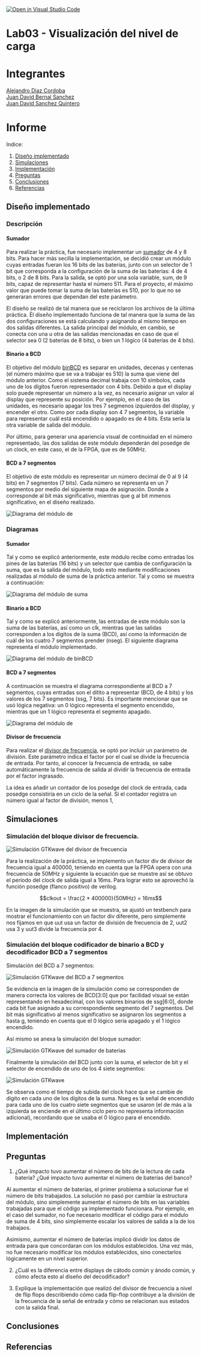 [![Open in Visual Studio Code](https://classroom.github.com/assets/open-in-vscode-2e0aaae1b6195c2367325f4f02e2d04e9abb55f0b24a779b69b11b9e10269abc.svg)](https://classroom.github.com/online_ide?assignment_repo_id=17908041&assignment_repo_type=AssignmentRepo)
# Lab03 - Visualización del nivel de carga

# Integrantes

[Alejandro Diaz Cordoba](https://github.com/aldicor) \
[Juan David Bernal Sanchez](https://github.com/jbernalsa) \
[Juan David Sanchez Quintero](https://github.com/jdavid-sz)

# Informe

Indice:

1. [Diseño implementado](#diseño-implementado)
2. [Simulaciones](#simulaciones)
3. [Implementación](#implementación)
4. [Preguntas](#preguntas)
5. [Conclusiones](#conclusiones)
6. [Referencias](#referencias)

## Diseño implementado

### Descripción

#### Sumador

Para realizar la práctica, fue necesario implementar un [sumador](./sumador.v) de 4 y 8 bits. Para hacer más secilla la implementación, se decidió crear un módulo cuyas entradas fueran los 16 bits de las baterias, junto con un selector de 1 bit que corresponda a la configuración de la suma de las baterías: 4 de 4 bits, o 2 de 8 bits. Para la salida, se optó por una sola variable, sum, de 9 bits, capaz de representar hasta el número 511. Para el proyecto, el máximo valor que puede tomar la suma de las baterías es 510, por lo que no se generaran errores que dependan del este parámetro.

El diseño se realizó de tal manera que se reciclaron los archivos de la última práctica. Èl diseño implementado funciona de tal manera que la suma de las dos configuraciones se está calculando y asignando al mismo tiempo en dos salidas diferentes. La salida principal del módulo, en cambio, se conecta con una u otra de las salidas mencionadas en caso de que el selector sea 0 (2 baterías de 8 bits), o bien un 1 lógico (4 baterías de 4 bits). 

#### Binario a BCD

El objetivo del módulo [binBCD](./binBCD.v) es separar en unidades, decenas y centenas (el nùmero máximo que se va a trabajar es 510) la suma que viene del módulo anterior. Como el sistema decimal trabaja con 10 símbolos, cada uno de los dígitos fueron representador con 4 bits. Debido a que el display solo puede representar un número a la vez, es necesario asignar un valor al display que represente su posición. Por ejemplo, en el caso de las unidades, es necesario apagar los tres 7 segmenos izquierdos del display, y encender el otro. Como por cada display son 4 7 segmentos, la variable para representar cuál está encendido o apagado es de 4 bits. Esta serìa la otra variable de salida del módulo.

Por último, para generar una apariencia visual de continuidad en el número representado, las dos salidas de este módulo dependerán del posedge de un clock, en este caso, el de la FPGA, que es de 50MHz.  

#### BCD a 7 segmentos

El objetivo de este módulo es representar un número decimal de 0 al 9 (4 bits) en 7 segmentos (7 bits). Cada número se representa en un 7 segmentos por medio del siguiente mapa de asignación. Donde a corresponde al bit más significativo, mientras que g al bit mmenos significativo, en el diseño realizado. 

![Diagrama del módulo de ](Imagenes/7ssg.png "Diagrama del módulo de binBCD")

### Diagramas

#### Sumador

Tal y como se explicó anteriormente, este módulo recibe como entradas los pines de las baterías (16 bits) y un selector que cambia de configuración la suma, que es la salida del módulo, todo esto mediante modificaciones realizadas al módulo de suma de la práctica anterior. Tal y como se muestra a continuación:

![Diagrama del módulo de suma](Imagenes/diagrama_sumador.png "Diagrama del módulo de suma")

#### Binario a BCD

Tal y como se explicó anteriormente, las entradas de este módulo son la suma de las baterías, así como un clk, mientras que las salidas corresponden a los dígitos de la suma (BCD), así como la información de cuál de los cuatro 7 segmentos prender (nseg). El siguiente diagrama representa el módulo implementado.  

![Diagrama del módulo de binBCD](Imagenes/diagrama_binBCD.png "Diagrama del módulo de binBCD")

#### BCD a 7 segmentos

A continuación se muestra el diagrama correspondiente al BCD a 7 segmentos, cuyas entradas son el dítito a representar (BCD, de 4 bits) y los valores de los 7 segmentos (ssg, 7 bits). Es importante mencionar que se usó lógica negativa: un 0 lógico representa el segmento encendido, mientras que un 1 lógico representa el segmento apagado.

![Diagrama del módulo de ](Imagenes/diagrama_BCD7s.png "Diagrama del módulo de binBCD")

#### Divisor de frecuencia

Para realizar el [divisor de frecuencia](./clockdiv.v), se optó por incluir un parámetro de división. Este parámetro indica el factor por el cual se divide la frecuencia de entrada. Por tanto, al conocer la frecuencia de entrada, se sabe automáticamente la frecuencia de salida al dividir la frecuencia de entrada por el factor ingrasado.

La idea es añadir un contador de los posedge del clock de entrada, cada posedge consistiría en un ciclo de la señal. Si el contador registra un número igual al factor de división, menos 1, 


## Simulaciones 

<!-- (Incluir las de Digital si hicieron uso de esta herramienta, pero también deben incluir simulaciones realizadas usando un simulador HDL como por ejemplo Icarus Verilog + GTKwave) -->

### Simulación del bloque divisor de frecuencia.

[Nota: Para que se pueda visualizar correctamente el comportamiento del divisor de frecuencia, no utilice el factor calculado para alternar la señal del ánodo del display de siete segmentos. En su lugar, emplee un factor que le permita observar claramente el funcionamiento del divisor durante la simulación.]:#

![Simulación GTKwave del divisor de frecuencia](Imagenes/Divisor_freq_sim.jpeg "Simulación GTKwave del divisor de frecuencia")

Para la realización de la práctica, se implemento un factor div de divisor de frecuencia igual a 400000, teniendo en cuenta que la FPGA opera con una frecuencia de 50MHz y siguiente la ecuación que se muestre así se obtuvo el período del clock de salida igual a 16ms. Para lograr esto se aprovechó la función posedge (flanco positivo) de verilog.

$$clkout = \frac{2 * 400000}{50MHz} = 16ms$$

En la imagen de la simulación que se muestra, se ajustó un testbench para mostrar el funcionamiento  con un factor div diferente, pero simplemente nos fijamos en que uut usa un factor de división de frecuencia de 2, uut2 usa 3 y uut3 divide la frecuencia por 4.




### Simulación del bloque codificador de binario a BCD y decodificador BCD a 7 segmentos

Simulación del BCD a 7 segmentos:

![Simulación GTKwave del BCD a 7 segmentos](Imagenes/sim_bcd7s.jpeg "Simulación GTKwave del BCD a 7 segmentos")

Se evidencia en la imagen de la simulación como se corresponden de manera correcta los valores de BCD[3:0] que por facilidad visual se están representando en hexadecimal, con los valores binarios de ssg[6:0], donde cada bit fue asignado a su correspondiente segmento del 7 segmentos. Del bit más significativo al menos significativo se asignaron los segmentos a hasta g, teniendo en cuenta que el 0 lógico sería apagado y el 1 lógico encendido.

Así mismo se anexa la simulación del bloque sumador:

![Simulación GTKwave del sumador de baterias](Imagenes/sim_sum_baterias.jpeg "Simulación GTKwave del sumador")

Finalmente la simulación del BCD junto con la suma, el selector de bit y el selector de encendido de uno de los 4 siete segmentos:

![Simulación GTKwave](Imagenes/sim.jpeg "Simulación GTKwave")

Se observa como el tiempo de subida del clock hace que se cambie de dígito en cada uno de los dígitos de la suma. Nseg es la señal de encendido para cada uno de los cuatro siete segmentos que se usaron (el de más a la izquierda se enciende en el último ciclo pero no representa información adicional), recordando que se usaba el 0 lógico para el encendido. 

## Implementación

## Preguntas


1. ¿Qué impacto tuvo aumentar el número de bits de la lectura de cada batería? ¿Qué impacto tuvo aumentar el número de baterías del banco? 

Al aumentar el número de baterias, el primer problema a solucionar fue el número de bits trabajados. La solución no pasó por cambiar la estructura del módulo, sino simplemente aumentar el número de bits en las variables trabajadas para que el código ya implementado funcionara. Por ejemplo, en el caso del sumador, no fue necesario modificar el código para el módulo de suma de 4 bits, sino simplemente escalar los valores de salida a la de los trabajaos.

Asimismo, aumentar el número de baterías implicó dividir los datos de entrada para que concordaran con los módulos establecidos. Una vez más, no fue necesario modificar los módulos establecidos, sino conectarlos lógicamente en un nivel superior.


2. ¿Cuál es la diferencia entre displays de cátodo común y ánodo común, y cómo afecta esto al diseño del decodificador?



3.  Explique la implementación que realizó del divisor de frecuencia a nivel de flip flops describiendo cómo cada flip-flop contribuye a la división de la frecuencia de la señal de entrada y cómo se relacionan sus estados con la salida final.


## Conclusiones


## Referencias

